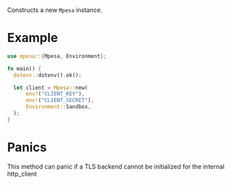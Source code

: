 Constructs a new `Mpesa` instance.

# Example
```rust
use mpesa::{Mpesa, Environment};

fn main() {
  dotenv::dotenv().ok();

  let client = Mpesa::new(
      env!("CLIENT_KEY"),
      env!("CLIENT_SECRET"),
      Environment::Sandbox,
  );
}
```

 # Panics
 This method can panic if a TLS backend cannot be initialized for the internal http_client